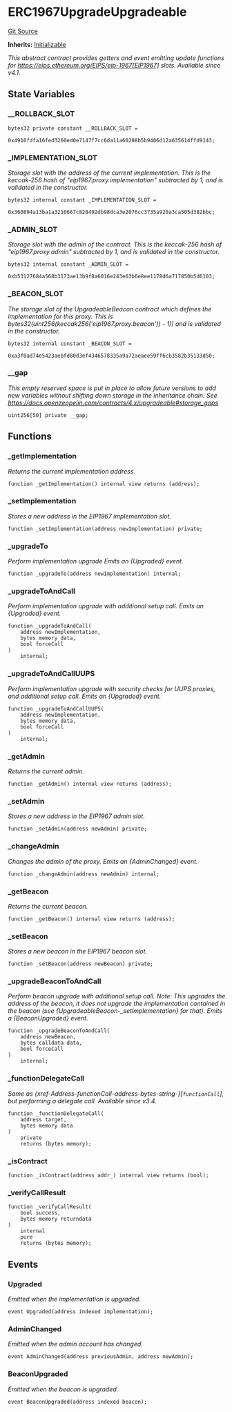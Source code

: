 # ERC1967UpgradeUpgradeable
[Git Source](https://github.com/ContractLabs/foundry-bountykinds-contract/blob/67e6855d3beabdf242cc0b51d9e53b087a5235b9/src/oz-custom/oz-upgradeable/proxy/ERC1967/ERC1967UpgradeUpgradeable.sol)

**Inherits:**
[Initializable](/src/oz-custom/oz-upgradeable/proxy/utils/Initializable.sol/abstract.Initializable.md)

*This abstract contract provides getters and event emitting update
functions for
https://eips.ethereum.org/EIPS/eip-1967[EIP1967] slots.
_Available since v4.1._*


## State Variables
### __ROLLBACK_SLOT

```solidity
bytes32 private constant __ROLLBACK_SLOT =
    0x4910fdfa16fed3260ed0e7147f7cc6da11a60208b5b9406d12a635614ffd9143;
```


### _IMPLEMENTATION_SLOT
*Storage slot with the address of the current implementation.
This is the keccak-256 hash of "eip1967.proxy.implementation" subtracted
by 1, and is
validated in the constructor.*


```solidity
bytes32 internal constant _IMPLEMENTATION_SLOT =
    0x360894a13ba1a3210667c828492db98dca3e2076cc3735a920a3ca505d382bbc;
```


### _ADMIN_SLOT
*Storage slot with the admin of the contract.
This is the keccak-256 hash of "eip1967.proxy.admin" subtracted by 1, and
is
validated in the constructor.*


```solidity
bytes32 internal constant _ADMIN_SLOT =
    0xb53127684a568b3173ae13b9f8a6016e243e63b6e8ee1178d6a717850b5d6103;
```


### _BEACON_SLOT
*The storage slot of the UpgradeableBeacon contract which defines the
implementation for this proxy.
This is bytes32(uint256(keccak256('eip1967.proxy.beacon')) - 1)) and is
validated in the constructor.*


```solidity
bytes32 internal constant _BEACON_SLOT =
    0xa3f0ad74e5423aebfd80d3ef4346578335a9a72aeaee59ff6cb3582b35133d50;
```


### __gap
*This empty reserved space is put in place to allow future versions
to add new
variables without shifting down storage in the inheritance chain.
See https://docs.openzeppelin.com/contracts/4.x/upgradeable#storage_gaps*


```solidity
uint256[50] private __gap;
```


## Functions
### _getImplementation

*Returns the current implementation address.*


```solidity
function _getImplementation() internal view returns (address);
```

### _setImplementation

*Stores a new address in the EIP1967 implementation slot.*


```solidity
function _setImplementation(address newImplementation) private;
```

### _upgradeTo

*Perform implementation upgrade
Emits an {Upgraded} event.*


```solidity
function _upgradeTo(address newImplementation) internal;
```

### _upgradeToAndCall

*Perform implementation upgrade with additional setup call.
Emits an {Upgraded} event.*


```solidity
function _upgradeToAndCall(
    address newImplementation,
    bytes memory data,
    bool forceCall
)
    internal;
```

### _upgradeToAndCallUUPS

*Perform implementation upgrade with security checks for UUPS
proxies, and additional setup call.
Emits an {Upgraded} event.*


```solidity
function _upgradeToAndCallUUPS(
    address newImplementation,
    bytes memory data,
    bool forceCall
)
    internal;
```

### _getAdmin

*Returns the current admin.*


```solidity
function _getAdmin() internal view returns (address);
```

### _setAdmin

*Stores a new address in the EIP1967 admin slot.*


```solidity
function _setAdmin(address newAdmin) private;
```

### _changeAdmin

*Changes the admin of the proxy.
Emits an {AdminChanged} event.*


```solidity
function _changeAdmin(address newAdmin) internal;
```

### _getBeacon

*Returns the current beacon.*


```solidity
function _getBeacon() internal view returns (address);
```

### _setBeacon

*Stores a new beacon in the EIP1967 beacon slot.*


```solidity
function _setBeacon(address newBeacon) private;
```

### _upgradeBeaconToAndCall

*Perform beacon upgrade with additional setup call. Note: This
upgrades the address of the beacon, it does
not upgrade the implementation contained in the beacon (see
{UpgradeableBeacon-_setImplementation} for that).
Emits a {BeaconUpgraded} event.*


```solidity
function _upgradeBeaconToAndCall(
    address newBeacon,
    bytes calldata data,
    bool forceCall
)
    internal;
```

### _functionDelegateCall

*Same as
{xref-Address-functionCall-address-bytes-string-}[`functionCall`],
but performing a delegate call.
_Available since v3.4._*


```solidity
function _functionDelegateCall(
    address target,
    bytes memory data
)
    private
    returns (bytes memory);
```

### _isContract


```solidity
function _isContract(address addr_) internal view returns (bool);
```

### _verifyCallResult


```solidity
function _verifyCallResult(
    bool success,
    bytes memory returndata
)
    internal
    pure
    returns (bytes memory);
```

## Events
### Upgraded
*Emitted when the implementation is upgraded.*


```solidity
event Upgraded(address indexed implementation);
```

### AdminChanged
*Emitted when the admin account has changed.*


```solidity
event AdminChanged(address previousAdmin, address newAdmin);
```

### BeaconUpgraded
*Emitted when the beacon is upgraded.*


```solidity
event BeaconUpgraded(address indexed beacon);
```

